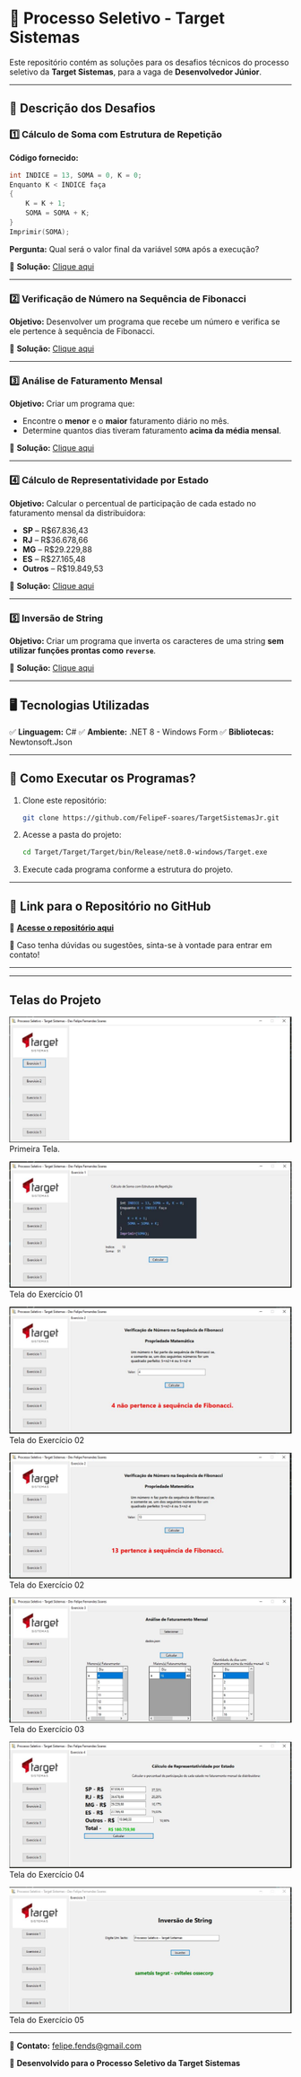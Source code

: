 # 🚀 Processo Seletivo - Target Sistemas

Este repositório contém as soluções para os desafios técnicos do processo seletivo da **Target Sistemas**, para a vaga de **Desenvolvedor Júnior**.

---

## 📌 Descrição dos Desafios

### 1️⃣ Cálculo de Soma com Estrutura de Repetição

**Código fornecido:**

```c
int INDICE = 13, SOMA = 0, K = 0;
Enquanto K < INDICE faça
{
    K = K + 1;
    SOMA = SOMA + K;
}
Imprimir(SOMA);
```

**Pergunta:** Qual será o valor final da variável `SOMA` após a execução?

📌 **Solução:** [Clique aqui](https://github.com/FelipeF-soares/TargetSistemasJr/blob/main/Target/Models/Exercicio1.cs)

---

### 2️⃣ Verificação de Número na Sequência de Fibonacci

**Objetivo:** Desenvolver um programa que recebe um número e verifica se ele pertence à sequência de Fibonacci.

📌 **Solução:** [Clique aqui](https://github.com/FelipeF-soares/TargetSistemasJr/blob/main/Target/Models/Exercicio2.cs)

---

### 3️⃣ Análise de Faturamento Mensal

**Objetivo:** Criar um programa que:

- Encontre o **menor** e o **maior** faturamento diário no mês.
- Determine quantos dias tiveram faturamento **acima da média mensal**.

📌 **Solução:** [Clique aqui](https://github.com/FelipeF-soares/TargetSistemasJr/blob/main/Target/Models/Exercicio3.cs)

---

### 4️⃣ Cálculo de Representatividade por Estado

**Objetivo:** Calcular o percentual de participação de cada estado no faturamento mensal da distribuidora:

- **SP** – R$67.836,43
- **RJ** – R$36.678,66
- **MG** – R$29.229,88
- **ES** – R$27.165,48
- **Outros** – R$19.849,53

📌 **Solução:** [Clique aqui](https://github.com/FelipeF-soares/TargetSistemasJr/blob/main/Target/Models/Exercicio4.cs)

---

### 5️⃣ Inversão de String

**Objetivo:** Criar um programa que inverta os caracteres de uma string **sem utilizar funções prontas como `reverse`**.

📌 **Solução:** [Clique aqui](https://github.com/FelipeF-soares/TargetSistemasJr/blob/main/Target/Models/Exercicio5.cs)

---

## 🖥️ Tecnologias Utilizadas

✅ **Linguagem:** C#
✅ **Ambiente:** .NET 8 - Windows Form
✅ **Bibliotecas:** Newtonsoft.Json

---

## 📂 Como Executar os Programas?

1. Clone este repositório:
   ```sh
   git clone https://github.com/FelipeF-soares/TargetSistemasJr.git
   ```
2. Acesse a pasta do projeto:
   ```sh
   cd Target/Target/Target/bin/Release/net8.0-windows/Target.exe
   ```
3. Execute cada programa conforme a estrutura do projeto.

---

## 🔗 Link para o Repositório no GitHub

📌 **[Acesse o repositório aqui](https://github.com/FelipeF-soares/TargetSistemasJr/tree/main/Target)**

📢 Caso tenha dúvidas ou sugestões, sinta-se à vontade para entrar em contato!

---

---

## Telas do Projeto

![Tela Principal](imagens/01.jpg)
Primeira Tela.

![Exercício 01](imagens/02.jpg)
Tela do Exercício 01

![Exercício 02](imagens/03.jpg)
Tela do Exercício 02

![Exercício 02](imagens/04.jpg)
Tela do Exercício 02

![Exercício 03](imagens/05.jpg)
Tela do Exercício 03

![Exercício 04](imagens/06.jpg)
Tela do Exercício 04

![Exercício 05](imagens/07.jpg)
Tela do Exercício 05

---

📧 **Contato:** [felipe.fends@gmail.com](mailto:felipe.fends@gmail.com)

📅 **Desenvolvido para o Processo Seletivo da Target Sistemas**
